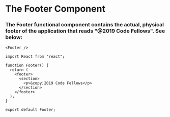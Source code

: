 # The Footer Component

### The Footer functional component contains the actual, physical footer of the application that reads "@2019 Code Fellows". See below:

```
<Footer />
```

```
import React from "react";

function Footer() {
  return (
    <footer>
      <section>
        <p>&copy;2019 Code Fellows</p>
      </section>
    </footer>
  );
}

export default Footer;

```